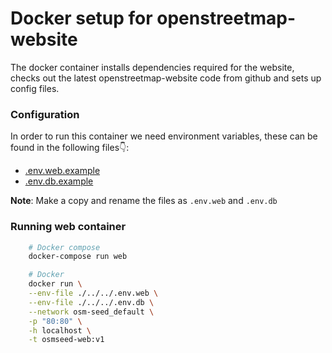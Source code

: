 # Docker setup for openstreetmap-website

The docker container installs dependencies required for the website, checks out the latest openstreetmap-website code from github and sets up config files.

### Configuration

In order to run this container we need environment variables, these can be found in the following files👇:

- [.env.web.example](./../../.env.web.example)
- [.env.db.example](./../../.env.db.example)

**Note**: Make a copy and rename the files as `.env.web` and `.env.db`

### Running web container

```sh
    # Docker compose
    docker-compose run web

    # Docker
    docker run \
    --env-file ./../../.env.web \
    --env-file ./../../.env.db \
    --network osm-seed_default \
    -p "80:80" \
    -h localhost \
    -t osmseed-web:v1
```
